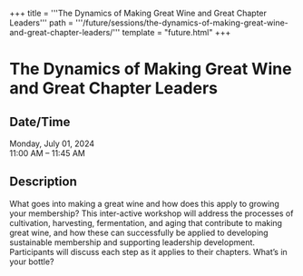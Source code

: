 +++
title = '''The Dynamics of Making Great Wine and Great Chapter Leaders'''
path = '''/future/sessions/the-dynamics-of-making-great-wine-and-great-chapter-leaders/'''
template = "future.html"
+++

<h1>The Dynamics of Making Great Wine and Great Chapter Leaders</h1>

<h2>Date/Time</h2>
<p>Monday, July 01, 2024<br>
11:00 AM – 11:45 AM</p>
<h2>Description</h2>

What goes into making a great wine and how does this apply to growing your membership?  This inter-active workshop will address the processes of cultivation, harvesting, fermentation, and aging that contribute to making great wine, and how these can successfully be applied to developing sustainable membership and supporting leadership development.  Participants will discuss each step as it applies to their chapters. What’s in your bottle?


